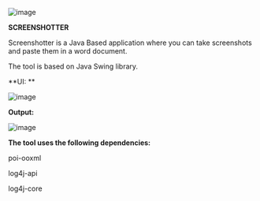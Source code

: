 ![image](https://github.com/user-attachments/assets/e839d994-cce7-4840-b7af-ba6547681084)

**SCREENSHOTTER**

Screenshotter is a Java Based application where you can take screenshots and paste them in a word document.

The tool is based on Java Swing library.

**UI: **


![image](https://github.com/user-attachments/assets/a3f098d7-76e5-4019-92e8-fd8f5e1f37fc)


**Output:**



![image](https://github.com/user-attachments/assets/5d432fae-eabb-49fb-b4cb-b547b3fd22ef)


**The tool uses the following dependencies:**

poi-ooxml

log4j-api

log4j-core
